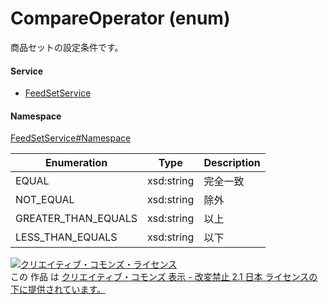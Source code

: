 

# CompareOperator (enum)

商品セットの設定条件です。

#### Service

+ [FeedSetService](../../services/FeedSetService.md)

#### Namespace

[FeedSetService#Namespace](../../services/FeedSetService.md#namespace)

| Enumeration  |       Type       |          Description          |
| ------------ | ---------------- | ----------------------------- |
| EQUAL | xsd:string | 完全一致 |
| NOT_EQUAL | xsd:string | 除外 |
| GREATER_THAN_EQUALS | xsd:string | 以上 |
| LESS_THAN_EQUALS | xsd:string | 以下 |

<a rel="license" href="http://creativecommons.org/licenses/by-nd/2.1/jp/"><img alt="クリエイティブ・コモンズ・ライセンス" style="border-width:0" src="https://i.creativecommons.org/l/by-nd/2.1/jp/88x31.png" /></a><br />この 作品 は <a rel="license" href="http://creativecommons.org/licenses/by-nd/2.1/jp/">クリエイティブ・コモンズ 表示 - 改変禁止 2.1 日本 ライセンスの下に提供されています。</a>
